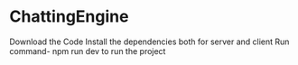 # ChattingEngine

Download the Code
Install the dependencies both for server and client
Run command- npm run dev to run the project
